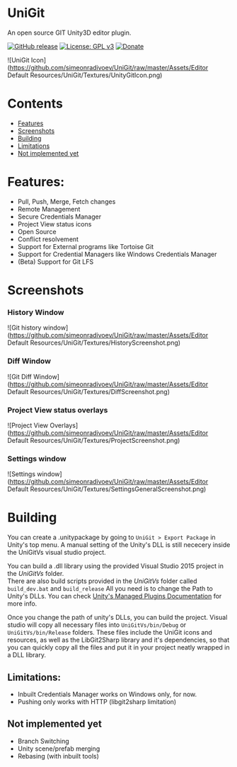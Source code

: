 # UniGit
An open source GIT Unity3D editor plugin.

[![GitHub release](https://img.shields.io/github/release/simeonradivoev/UniGit.svg)](https://github.com/simeonradivoev/UniGit/releases)
[![License: GPL v3](https://img.shields.io/badge/License-GPL%20v3-blue.svg)](https://github.com/simeonradivoev/UniGit/blob/master/LICENSE.md)
[![Donate](https://img.shields.io/badge/Donate-PayPal-green.svg)](https://www.paypal.com/cgi-bin/webscr?cmd=_s-xclick&hosted_button_id=4A4LQGA69LQ5A)

![UniGit Icon](https://github.com/simeonradivoev/UniGit/raw/master/Assets/Editor Default Resources/UniGit/Textures/UnityGitIcon.png)

# Contents
* [Features](#features)
* [Screenshots](#screenshots)
* [Building](#building)
* [Limitations](#limitations)
* [Not implemented yet](#not-implemented-yet)

# Features:
* Pull, Push, Merge, Fetch changes
* Remote Management
* Secure Credentials Manager
* Project View status icons
* Open Source
* Conflict resolvement 
* Support for External programs like Tortoise Git
* Support for Credential Managers like Windows Credentials Manager
* (Beta) Support for Git LFS

# Screenshots
### History Window
![Git history window](https://github.com/simeonradivoev/UniGit/raw/master/Assets/Editor Default Resources/UniGit/Textures/HistoryScreenshot.png)
### Diff Window
![Git Diff Window](https://github.com/simeonradivoev/UniGit/raw/master/Assets/Editor Default Resources/UniGit/Textures/DiffScreenshot.png)
### Project View status overlays
![Project View Overlays](https://github.com/simeonradivoev/UniGit/raw/master/Assets/Editor Default Resources/UniGit/Textures/ProjectScreenshot.png)
### Settings window
![Settings window](https://github.com/simeonradivoev/UniGit/raw/master/Assets/Editor Default Resources/UniGit/Textures/SettingsGeneralScreenshot.png)

# Building
You can create a .unitypackage by going to `UniGit > Export Package` in Unity's top menu. A manual setting of the Unity's DLL is still nececery inside the UniGitVs visual studio project.

You can build a .dll library using the provided Visual Studio 2015 project in the *UniGitVs* folder.<br>
There are also build scripts provided in the *UniGitVs* folder called `build_dev.bat` and `build_release`
All you need is to change the Path to Unity's DLLs. You can check [Unity's Managed Plugins Documentation](https://docs.unity3d.com/Manual/UsingDLL.html) for more info.

Once you change the path of unity's DLLs, you can build the project. Visual studio will copy all necessary files into `UniGitVs/bin/Debug` or `UniGitVs/bin/Release` folders. These files include the UniGit icons and resources, as well as the LibGit2Sharp library and it's dependencies, so that you can quickly copy all the files and put it in your project neatly wrapped in a DLL library.

## Limitations:
* Inbuilt Credentials Manager works on Windows only, for now.
* Pushing only works with HTTP (libgit2sharp limitation)

## Not implemented yet
* Branch Switching
* Unity scene/prefab merging
* Rebasing (with inbuilt tools)
